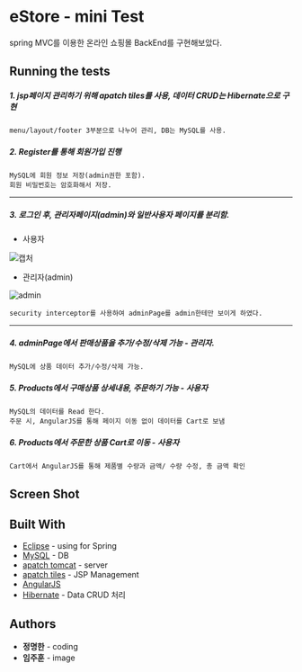 # eStore - mini Test
spring MVC를 이용한 온라인 쇼핑몰 BackEnd를 구현해보았다.

## Running the tests
##### 1. jsp페이지 관리하기 위해 apatch tiles를 사용, 데이터 CRUD는 Hibernate으로 구현
```
menu/layout/footer 3부분으로 나누어 관리, DB는 MySQL를 사용.
```
##### 2. Register를 통해 회원가입 진행
```
MySQL에 회원 정보 저장(admin권한 포함).
회원 비밀번호는 암호화해서 저장.
```
----------------------------------------------------------------------------------------------------------------------------------------
##### 3. 로그인 후, 관리자페이지(admin)와 일반사용자 페이지를 분리함.
- 사용자

![캡처](https://user-images.githubusercontent.com/33171227/61589774-0a98e500-abea-11e9-86a0-59bedb5aac67.JPG)

- 관리자(admin)

![admin](https://user-images.githubusercontent.com/33171227/61589775-0c62a880-abea-11e9-9c1c-0c3bc24901f3.JPG)

```
security interceptor를 사용하여 adminPage를 admin한테만 보이게 하였다.
```
----------------------------------------------------------------------------------------------------------------------------------------
##### 4. adminPage에서 판매상품을 추가/수정/삭제 가능 - 관리자.
```
MySQL에 상품 데이터 추가/수정/삭제 가능.
```
##### 5. Products에서 구매상품 상세내용, 주문하기 가능 - 사용자
```
MySQL의 데이터를 Read 한다.
주문 시, AngularJS를 통해 페이지 이동 없이 데이터를 Cart로 보냄 
```
##### 6. Products에서 주문한 상품 Cart로 이동 - 사용자
```
Cart에서 AngularJS를 통해 제품별 수량과 금액/ 수량 수정, 총 금액 확인 
```

## Screen Shot



## Built With
* [Eclipse](https://www.eclipse.org/downloads/) - using for Spring
* [MySQL](https://www.mysql.com/) - DB
* [apatch tomcat](http://tomcat.apache.org/) - server
* [apatch tiles](https://tiles.apache.org/) - JSP Management
* [AngularJS](https://angularjs.org/)
* [Hibernate](https://hibernate.org/) - Data CRUD 처리

## Authors
* **정명한** - coding
* **임주훈** - image 

